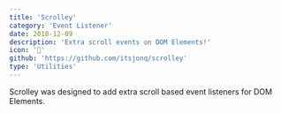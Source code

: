 ```yaml
---
title: 'Scrolley'
category: 'Event Listener'
date: 2018-12-09
description: 'Extra scroll events on DOM Elements!'
icon: '🐹'
github: 'https://github.com/itsjonq/scrolley'
type: 'Utilities'
---
```


Scrolley was designed to add extra scroll based event listeners for DOM Elements.
